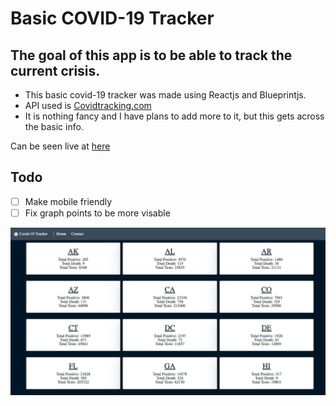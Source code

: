 # Basic COVID-19 Tracker

## The goal of this app is to be able to track the current crisis.

- This basic covid-19 tracker was made using Reactjs and Blueprintjs.
- API used is [Covidtracking.com](https://covidtracking.com/api/states)
- It is nothing fancy and I have plans to add more to it, but this gets across the basic info.

Can be seen live at [here](http://coronatrackapp.herokuapp.com/)

## Todo

- [ ] Make mobile friendly
- [ ] Fix graph points to be more visable

![example](src/assets/example.png)
